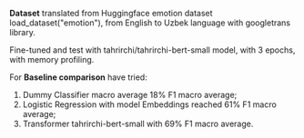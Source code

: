 **Dataset** translated from Huggingface emotion dataset load_dataset("emotion"), from English to Uzbek language with googletrans library.

Fine-tuned and test with tahrirchi/tahrirchi-bert-small model, with 3 epochs, with memory profiling.

For **Baseline comparison** have tried:
1) Dummy Classifier macro average 18% F1 macro average;
2) Logistic Regression with model Embeddings reached 61% F1 macro average;
3) Transformer tahrirchi-bert-small with 69% F1 macro average.
